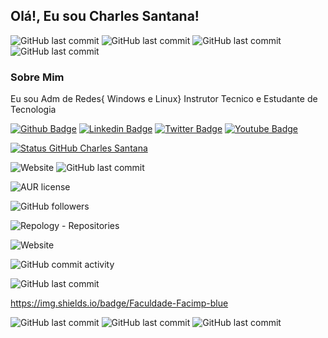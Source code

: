 ## Olá!, Eu sou Charles Santana!
<!--Estou informando alguns botoes com dados da Faculdade curso e professor-->
![GitHub last commit](https://img.shields.io/badge/Faculdade-Facimp-blue?style=plastic) ![GitHub last commit](https://img.shields.io/badge/Nucleo-Tecnologia-blue?style=plastic)
![GitHub last commit](https://img.shields.io/badge/Curso-Admin_de_Redes-red?style=plastic) ![GitHub last commit](https://img.shields.io/badge/Professor-Paulo_Henrique_PH-red?style=plastic)
### Sobre Mim
Eu sou Adm de Redes{ Windows e Linux} Instrutor Tecnico e Estudante de Tecnologia 
<!--Estou informando alguns botoes midias sociais-->
[![Github Badge](https://img.shields.io/badge/-Github-000?style=flat-square&logo=Github&logoColor=white&link=https://https://github.com/CharlesSantana)](https://github.com/CharlesSantana)
[![Linkedin Badge](https://img.shields.io/badge/-LinkedIn-blue?style=flat-square&logo=Linkedin&logoColor=white&link=https://br.linkedin.com/in/charlesalvessantana/)](https://br.linkedin.com/in/charlesalvessantana)
[![Twitter Badge](https://img.shields.io/badge/-Twitter-1ca0f1?style=flat-square&labelColor=1ca0f1&logo=twitter&logoColor=white&link=https://twitter.com/seuendereco)](https://twitter.com/seuendereco)
[![Youtube Badge](https://img.shields.io/badge/-YouTube-ff0000?style=flat-square&labelColor=ff0000&logo=youtube&logoColor=white&link=https://https://www.youtube.com/channel/UCb5f8g7z3tf1lSwCu5HZ8yw)](https://www.youtube.com/channel/UCb5f8g7z3tf1lSwCu5HZ8yw)
<!--Estou informando alguns stats do meu git-->
[![Status GitHub Charles Santana](https://github-readme-stats.vercel.app/api?username=charlessantana&repo=&count_private=true&&show_icons=true&theme=radical)](https://github.com/CharlesSantana)
<!--Estou informando alguns botoes com dados site-->
![Website](https://img.shields.io/website?down_color=red&down_message=Servidor%20%20Off-Line&style=plastic&up_color=blue&up_message=Servidor%20On-Line&url=http%3A%2F%2Fwww.linuxitz.com.br)
![GitHub last commit](https://img.shields.io/github/last-commit/CharlesSantana/CharlesSantana?style=plastic)




![AUR license](https://img.shields.io/aur/license/android-studio?style=plastic)

![GitHub followers](https://img.shields.io/github/followers/charlessantana?style=social)

![Repology - Repositories](https://img.shields.io/repology/repositories/charlessantana?style=plastic)

![Website](https://img.shields.io/website?down_color=red&down_message=Servidor%20%20Off-Line&style=plastic&up_color=blue&up_message=Servidor%20On-Line&url=http%3A%2F%2Fwww.linuxitz.com.br)

![GitHub commit activity](https://img.shields.io/github/commit-activity/y/CharlesSantana/CharlesSantana?style=plastic)

![GitHub last commit](https://img.shields.io/github/last-commit/CharlesSantana/CharlesSantana?style=plastic)

https://img.shields.io/badge/Faculdade-Facimp-blue

![GitHub last commit](https://img.shields.io/badge/Faculdade-Facimp-blue?style=plastic) ![GitHub last commit](https://img.shields.io/badge/Nucleo-Tecnologia-blue?style=plastic)
![GitHub last commit](https://img.shields.io/badge/Curso-Admin_de_Redes-red?style=plastic)
<!--
**CharlesSantana/CharlesSantana** is a ✨ _special_ ✨ repository because its `README.md` (this file) appears on your GitHub profile.

Here are some ideas to get you started:

- 🔭 I’m currently working ont ...
- 🌱 I’m currently learning ...
- 👯 I’m looking to collaborate on ...
- 🤔 I’m looking for help with ...
- 💬 Ask me about ...
- 📫 How to reach me: ...
- 😄 Pronouns: ...
- ⚡ Fun fact: ...
-->

